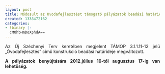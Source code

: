 ```yaml
---
layout: post
title: Módosult az Óvodafejlesztést támogató pályázatok beadási határideje
created: 1338472162
categories:
- !binary |-
  cMOhbHnDoXphdA==
---
```

<p style="text-align: justify;">Az Új Széchenyi Terv keretében megjelent TÁMOP 3.1.1.11-12 jelű „Óvodafejlesztés” című konstrukció beadási határideje megváltozott.</p><p style="text-align: justify;"><strong>A pályázatok benyújtására 2012.július 16-tól augusztus 17-ig van lehetőség.</strong></p>
